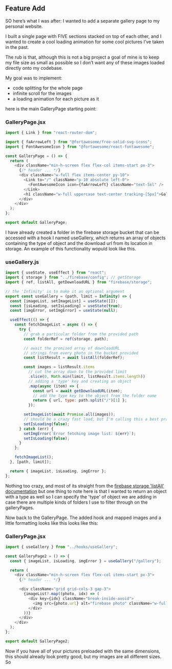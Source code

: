 ## Feature Add

SO here’s what I was after:
I wanted to add a separate gallery page to my personal website.

I built a single page with FIVE sections stacked on top of each other, and I wanted to create a cool loading animation for some cool pictures I’ve taken in the past.

The rub is that, although this is not a big project a goal of mine is to keep my file size as small as possible so I don’t want any of these images loaded directly onto my codebase.

My goal was to implement:

- code splitting for the whole page
- infinite scroll for the images
- a loading animation for each picture as it

here is the main GalleryPage starting point:

### GalleryPage.jsx

```js
import { Link } from "react-router-dom";

import { faArrowLeft } from "@fortawesome/free-solid-svg-icons";
import { FontAwesomeIcon } from "@fortawesome/react-fontawesome";

const GalleryPage = () => {
  return (
    <div className="min-h-screen flex flex-col items-start px-3">
      {/* header ... */}
      <div className="w-full flex items-center py-10">
        <Link to="/" className="p-10 absolute left-0">
          <FontAwesomeIcon icon={faArrowLeft} className="text-5xl" />
        </Link>
        <h1 className="w-full uppercase text-center tracking-[5px]">Gallery</h1>
      </div>
    </div>
  );
};

export default GalleryPage;
```

I have already created a folder in the firebase storage bucket that can be accessed with a hook I named useGallery, which returns an array of objects containing the type of object and the download url from its location in storage. An example of this functionality wopuld look like this.

### useGallery.js

```js
import { useState, useEffect } from "react";
import { storage } from "../firebase/config"; // getStorage
import { ref, listAll, getDownloadURL } from "firebase/storage";

// the 'Infinity' is to make it an optional argument
export const useGallery = (path, limit = Infinity) => {
  const [imageList, setImageList] = useState([]);
  const [isLoading, setIsLoading] = useState(true);
  const [imgError, setImgError] = useState(null);

  useEffect(() => {
    const fetchImageList = async () => {
      try {
        // grab a particular folder from the provided path
        const folderRef = ref(storage, path);

        // await the promised array of downloadURL
        // strings from every photo in the bucket provided
        const listResult = await listAll(folderRef);

        const images = listResult.items
          // cut the array down to the provided limit
          .slice(0, Math.min(limit, listResult.items.length))
          // adding a 'type' key and creating an object
          .map(async (item) => {
            const url = await getDownloadURL(item);
            // add the type key to the object from the folder name
            return { url, type: path.split("/")[1] };
          });

        setImageList(await Promise.all(images));
        // should be a crazy fast load, but I'm calling this a best practiev
        setIsLoading(false);
      } catch (err) {
        setImgError(`Error fetching image list: ${err}`);
        setIsLoading(false);
      }
    };

    fetchImageList();
  }, [path, limit]);

  return { imageList, isLoading, imgError };
};
```

Nothing too crazy, and most of its straight from the [firebase storage 'listAll' documentation](https://firebase.google.com/docs/storage/web/list-files#list_all_files) but one thing to note here is that I wanted to return an object with a type as well so I can specify the 'type' of object we are adding in case there are multiple kinds of folders I use to filter through on the galleryPages.

Now back to the GalleryPage. The added hook and mapped images and a little formatting looks like this looks like this:

### GalleryPage.jsx

```js
import { useGallery } from "../hooks/useGallery";

const GalleryPage2 = () => {
  const { imageList, isLoading, imgError } = useGallery("/gallery");

  return (
    <div className="min-h-screen flex flex-col items-start px-3">
      {/* header ... */}

      <div className="grid grid-cols-3 gap-3">
        {imageList?.map((photo, idx) => (
          <div key={idx} className="break-inside-avoid">
            <img src={photo.url} alt="firebase photo" className="w-full" />
          </div>
        ))}
      </div>
    </div>
  );
};

export default GalleryPage2;
```

Now if you have all of your pictures preloaded with the same dimensions, this should already look pretty good, but my images are all different sizes. So
